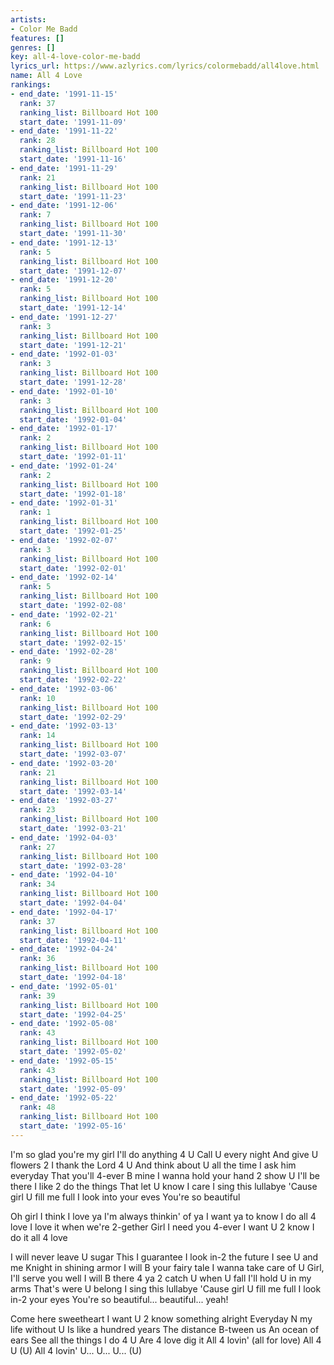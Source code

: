 ```yaml
---
artists:
- Color Me Badd
features: []
genres: []
key: all-4-love-color-me-badd
lyrics_url: https://www.azlyrics.com/lyrics/colormebadd/all4love.html
name: All 4 Love
rankings:
- end_date: '1991-11-15'
  rank: 37
  ranking_list: Billboard Hot 100
  start_date: '1991-11-09'
- end_date: '1991-11-22'
  rank: 28
  ranking_list: Billboard Hot 100
  start_date: '1991-11-16'
- end_date: '1991-11-29'
  rank: 21
  ranking_list: Billboard Hot 100
  start_date: '1991-11-23'
- end_date: '1991-12-06'
  rank: 7
  ranking_list: Billboard Hot 100
  start_date: '1991-11-30'
- end_date: '1991-12-13'
  rank: 5
  ranking_list: Billboard Hot 100
  start_date: '1991-12-07'
- end_date: '1991-12-20'
  rank: 5
  ranking_list: Billboard Hot 100
  start_date: '1991-12-14'
- end_date: '1991-12-27'
  rank: 3
  ranking_list: Billboard Hot 100
  start_date: '1991-12-21'
- end_date: '1992-01-03'
  rank: 3
  ranking_list: Billboard Hot 100
  start_date: '1991-12-28'
- end_date: '1992-01-10'
  rank: 3
  ranking_list: Billboard Hot 100
  start_date: '1992-01-04'
- end_date: '1992-01-17'
  rank: 2
  ranking_list: Billboard Hot 100
  start_date: '1992-01-11'
- end_date: '1992-01-24'
  rank: 2
  ranking_list: Billboard Hot 100
  start_date: '1992-01-18'
- end_date: '1992-01-31'
  rank: 1
  ranking_list: Billboard Hot 100
  start_date: '1992-01-25'
- end_date: '1992-02-07'
  rank: 3
  ranking_list: Billboard Hot 100
  start_date: '1992-02-01'
- end_date: '1992-02-14'
  rank: 5
  ranking_list: Billboard Hot 100
  start_date: '1992-02-08'
- end_date: '1992-02-21'
  rank: 6
  ranking_list: Billboard Hot 100
  start_date: '1992-02-15'
- end_date: '1992-02-28'
  rank: 9
  ranking_list: Billboard Hot 100
  start_date: '1992-02-22'
- end_date: '1992-03-06'
  rank: 10
  ranking_list: Billboard Hot 100
  start_date: '1992-02-29'
- end_date: '1992-03-13'
  rank: 14
  ranking_list: Billboard Hot 100
  start_date: '1992-03-07'
- end_date: '1992-03-20'
  rank: 21
  ranking_list: Billboard Hot 100
  start_date: '1992-03-14'
- end_date: '1992-03-27'
  rank: 23
  ranking_list: Billboard Hot 100
  start_date: '1992-03-21'
- end_date: '1992-04-03'
  rank: 27
  ranking_list: Billboard Hot 100
  start_date: '1992-03-28'
- end_date: '1992-04-10'
  rank: 34
  ranking_list: Billboard Hot 100
  start_date: '1992-04-04'
- end_date: '1992-04-17'
  rank: 37
  ranking_list: Billboard Hot 100
  start_date: '1992-04-11'
- end_date: '1992-04-24'
  rank: 36
  ranking_list: Billboard Hot 100
  start_date: '1992-04-18'
- end_date: '1992-05-01'
  rank: 39
  ranking_list: Billboard Hot 100
  start_date: '1992-04-25'
- end_date: '1992-05-08'
  rank: 43
  ranking_list: Billboard Hot 100
  start_date: '1992-05-02'
- end_date: '1992-05-15'
  rank: 43
  ranking_list: Billboard Hot 100
  start_date: '1992-05-09'
- end_date: '1992-05-22'
  rank: 48
  ranking_list: Billboard Hot 100
  start_date: '1992-05-16'
---
```


I'm so glad you're my girl
I'll do anything 4 U
Call U every night
And give U flowers 2
I thank the Lord 4 U
And think about U all the time
I ask him everyday
That you'll 4-ever B mine
I wanna hold your hand
2 show U I'll be there
I like 2 do the things
That let U know I care
I sing this lullabye
'Cause girl U fill me full
I look into your eves
You're so beautiful


Oh girl I think I love ya
I'm always thinkin' of ya
I want ya to know I do all 4 love
I love it when we're 2-gether
Girl I need you 4-ever
I want U 2 know I do it all 4 love

I will never leave U sugar
This I guarantee
I look in-2 the future
I see U and me
Knight in shining armor
I will B your fairy tale
I wanna take care of U
Girl, I'll serve you well
I will B there 4 ya
2 catch U when U fall
I'll hold U in my arms
That's were U belong
I sing this lullabye
'Cause girl U fill me full
I look in-2 your eyes
You're so beautiful... beautiful... yeah!



Come here sweetheart
I want U 2 know something alright
Everyday N my life without U
Is like a hundred years
The distance B-tween us
An ocean of ears
See all the things I do 4 U
Are 4 love dig it
All 4 lovin' (all for love)
All 4 U (U)
All 4 lovin' U... U... U... (U)

